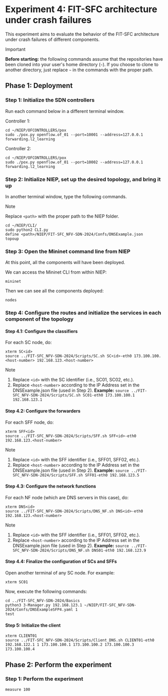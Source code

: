 

# Experiment 4: FIT-SFC architecture under crash failures

This experiment aims to evaluate the behavior of the FIT-SFC architecture under crash failures of different components.

> [!IMPORTANT] 
> **Before starting:** the following commands assume that the repositories have been cloned into your user's home directory (`~`). If you choose to clone to another directory, just replace `~` in the commands with the proper path.

## Phase 1: Deployment

### Step 1: Initialize the SDN controllers
Run each command below in a different terminal window.

Controller 1:

	cd ~/NIEP/OFCONTROLLERS/pox
	sudo ./pox.py openflow.of_01 --port=10001 --address=127.0.0.1 forwarding.l2_learning
	
Controller 2:

 	cd ~/NIEP/OFCONTROLLERS/pox
	sudo ./pox.py openflow.of_01 --port=10002 --address=127.0.0.1 forwarding.l2_learning

### Step 2: Initialize NIEP, set up the desired topology, and bring it up

In another terminal window, type the following commands.

> [!NOTE] 
> Replace `<path>` with the proper path to the NIEP folder.

    cd ~/NIEP/CLI/
    sudo python2 CLI.py
    define <path>/NIEP/FIT-SFC_NFV-SDN-2024/Confs/DNSExample.json
    topoup

### Step 3: Open the Mininet command line from NIEP

At this point, all the components will have been deployed.

We can access the Mininet CLI from within NIEP:

	mininet
 
Then we can see all the components deployed:

	nodes

### Step 4: Configure the routes and initialize the services in each component of the topology

#### Step 4.1: Configure the classifiers

For each SC node, do:

	xterm SC<id>
	source ../FIT-SFC_NFV-SDN-2024/Scripts/SC.sh SC<id>-eth0 173.100.100.<host-number> 192.168.123.<host-number>

> [!NOTE] 
> 1. Replace `<id>` with the SC identifier (i.e., SC01, SC02, etc.).
> 2. Replace `<host-number>` according to the IP Address set in the DNSExample.json file (used in Step 2).
> **Example:**  `source ../FIT-SFC_NFV-SDN-2024/Scripts/SC.sh SC01-eth0 173.100.100.1 192.168.123.1`

#### Step 4.2: Configure the forwarders

For each SFF node, do:

	xterm SFF<id>
	source ../FIT-SFC_NFV-SDN-2024/Scripts/SFF.sh SFF<id>-eth0 192.168.123.<host-number>

> [!NOTE] 
> 1. Replace `<id>` with the SFF identifier (i.e., SFF01, SFF02, etc.).
> 2. Replace `<host-number>` according to the IP Address set in the DNSExample.json file (used in Step 2).
> **Example:**  `source ../FIT-SFC_NFV-SDN-2024/Scripts/SFF.sh SFF01-eth0 192.168.123.5`

#### Step 4.3: Configure the network functions

For each NF node (which are DNS servers in this case), do:

	xterm DNS<id>
	source ../FIT-SFC_NFV-SDN-2024/Scripts/DNS_NF.sh DNS<id>-eth0 192.168.123.<host-number>

> [!NOTE] 
> 1. Replace `<id>` with the SFF identifier (i.e., SFF01, SFF02, etc.).
> 2. Replace `<host-number>` according to the IP Address set in the DNSExample.json file (used in Step 2).
> **Example:**  `source ../FIT-SFC_NFV-SDN-2024/Scripts/DNS_NF.sh DNS01-eth0 192.168.123.9`

#### Step 4.4: Finalize the configuration of SCs and SFFs

Open another terminal of any SC node. For example:

	xterm SC01

Now, execute the following commands:

	cd ../FIT-SFC_NFV-SDN-2024/Basics
	python3 3-Manager.py 192.168.123.1 ~/NIEP/FIT-SFC_NFV-SDN-2024/Confs/DNSExampleSFP4.yaml 1
	test

#### Step 5: Initialize the client

    xterm CLIENT01
    source ../FIT-SFC_NFV-SDN-2024/Scripts/Client_DNS.sh CLIENT01-eth0 192.168.122.1 1 173.100.100.1 173.100.100.2 173.100.100.3 173.100.100.4

## Phase 2: Perform the experiment

### Step 1: Perform the experiment

	measure 100
